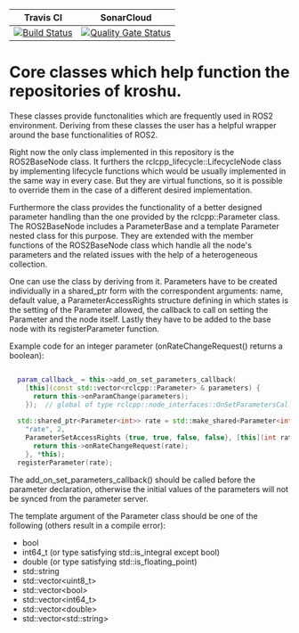 Travis CI | SonarCloud
------------| ---------------
[![Build Status](https://travis-ci.com/kroshu/kroshu_ros2_core.svg?branch=master)](https://travis-ci.com/kroshu/kroshu_ros2_core) | [![Quality Gate Status](https://sonarcloud.io/api/project_badges/measure?project=kroshu_kroshu_ros2_core&metric=alert_status)](https://sonarcloud.io/dashboard?id=kroshu_kroshu_ros2_core)

# Core classes which help function the repositories of kroshu.
These classes provide functonalities which are frequently used in ROS2 environment.
Deriving from these classes the user has a helpful wrapper around the base functionalities of ROS2.

Right now the only class implemented in this repository is the ROS2BaseNode class. 
It furthers the rclcpp_lifecycle::LifecycleNode class by implementing lifecycle functions which would be usually implemented in the same way in every case.
But they are virtual functions, so it is possible to override them in the case of a different desired implementation.

Furthermore the class provides the functionality of a better designed parameter handling than the one provided by the rclcpp::Parameter class.
The ROS2BaseNode includes a ParameterBase and a template Parameter<T> nested class for this purpose. They are extended with the member functions of the ROS2BaseNode
class which handle all the node's parameters and the related issues with the help of a heterogeneous collection.

One can use the class by deriving from it.
Parameters have to be created individually in a shared_ptr form with the correspondent arguments: name, default value,
a ParameterAccessRights structure defining in which states is the setting of the Parameter allowed, the callback to call on setting the Parameter and the node itself.
Lastly they have to be added to the base node with its registerParameter function.

Example code for an integer parameter (onRateChangeRequest() returns a boolean):
```C++

  param_callback_ = this->add_on_set_parameters_callback(
    [this](const std::vector<rclcpp::Parameter> & parameters) {
      return this->onParamChange(parameters);
    });  // global of type rclcpp::node_interfaces::OnSetParametersCallbackHandle::SharedPtr
    
  std::shared_ptr<Parameter<int>> rate = std::make_shared<Parameter<int>>(
    "rate", 2,
    ParameterSetAccessRights {true, true, false, false}, [this](int rate) {
      return this->onRateChangeRequest(rate);
    }, *this);
  registerParameter(rate);
```

The add_on_set_parameters_callback() should be called before the parameter declaration, otherwise the initial values of the parameters will not be synced from the parameter server.

The template argument of the Parameter class should be one of the following (others result in a compile error):
 - bool
 - int64_t (or type satisfying std::is_integral except bool)
 - double (or type satisfying std::is_floating_point)
 - std::string
 - std::vector\<uint8_t\>
 - std::vector\<bool\>
 - std::vector\<int64_t\>
 - std::vector\<double\>
 - std::vector\<std::string\>
